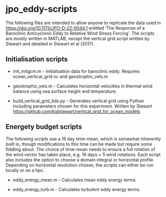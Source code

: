 # jpo_eddy-scripts

The following files are intended to allow anyone to replicate the data used in https://doi.org/10.1175/JPO-D-22-0044.1 entitled 'The Response of a Baroclinic Anticyclonic Eddy to Relative Wind Stress Forcing'. The scripts are mostly written in MATLAB, except the vertical grid script written by Stewart and detailed in Stewart et al (2017). 

## Initialisation scripts

- init_mitgcm.m - Initialisation data for baroclinic eddy. Requires ocean_vertical_grid.nc and geostrophic_vels.m

- geostrophic_vels.m - Calculates horizontal velocities in thermal wind balance using sea surface height and temperature.

- build_vertical_grid_kds.py - Generates vertical grid using Python including parameters chosen for this experiment. Written by Stewart https://github.com/kialstewart/vertical_grid_for_ocean_models

## Energety budget scripts

The following scripts use a 16 day time-mean, which is somewhat inherently built in, though modifications to this time can be made but require some fiddling about. The choice of time-mean needs to ensure a full rotation of the wind vector has taken place, e.g. 16 days = 5 wind rotations. Each script also includes the option to choose a domain integral or horizontal profile. Depending on horizontal resolution chosen, the scripts can either be run locally or on a hpc.

- eddy_energy_mean.m - Calculates mean eddy energy terms.

- eddy_energy_turb.m - Calculates turbulent eddy energy terms. 

